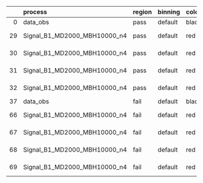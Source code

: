 |    | process                      | region   | binning   | color   | process_type   |   scale | variation   | source_filename                                                       | source_histname    | alias                        | title     |   combine_idx |     lnN |   shapes | syst_type   | direction   | variation_alias   |
|---:|:-----------------------------|:---------|:----------|:--------|:---------------|--------:|:------------|:----------------------------------------------------------------------|:-------------------|:-----------------------------|:----------|--------------:|--------:|---------:|:------------|:------------|:------------------|
|  0 | data_obs                     | pass     | default   | black   | DATA           |       1 | nominal     | ./histograms_for_2DAlphabet_v18//BH_Data.root                         | hpass              | Data                         | Data      |           nan | nan     |      nan | nan         | nan         | nan               |
| 29 | Signal_B1_MD2000_MBH10000_n4 | pass     | default   | red     | SIGNAL         |       1 | lumi        | ./histograms_for_2DAlphabet_v18//BH_Signal_B1_MD2000_MBH10000_n4.root | hpass              | Signal_B1_MD2000_MBH10000_n4 | BH signal |           nan |   1.016 |      nan | lnN         | nan         | nan               |
| 30 | Signal_B1_MD2000_MBH10000_n4 | pass     | default   | red     | SIGNAL         |       1 | SVM         | ./histograms_for_2DAlphabet_v18//BH_Signal_B1_MD2000_MBH10000_n4.root | hpass_SVMsyst_up   | Signal_B1_MD2000_MBH10000_n4 | BH signal |           nan | nan     |        1 | shapes      | Up          | SVMsyst           |
| 31 | Signal_B1_MD2000_MBH10000_n4 | pass     | default   | red     | SIGNAL         |       1 | SVM         | ./histograms_for_2DAlphabet_v18//BH_Signal_B1_MD2000_MBH10000_n4.root | hpass_SVMsyst_down | Signal_B1_MD2000_MBH10000_n4 | BH signal |           nan | nan     |        1 | shapes      | Down        | SVMsyst           |
| 32 | Signal_B1_MD2000_MBH10000_n4 | pass     | default   | red     | SIGNAL         |       1 | nominal     | ./histograms_for_2DAlphabet_v18//BH_Signal_B1_MD2000_MBH10000_n4.root | hpass              | Signal_B1_MD2000_MBH10000_n4 | BH signal |           nan | nan     |      nan | nan         | nan         | nan               |
| 37 | data_obs                     | fail     | default   | black   | DATA           |       1 | nominal     | ./histograms_for_2DAlphabet_v18//BH_Data.root                         | hfail              | Data                         | Data      |           nan | nan     |      nan | nan         | nan         | nan               |
| 66 | Signal_B1_MD2000_MBH10000_n4 | fail     | default   | red     | SIGNAL         |       1 | lumi        | ./histograms_for_2DAlphabet_v18//BH_Signal_B1_MD2000_MBH10000_n4.root | hfail              | Signal_B1_MD2000_MBH10000_n4 | BH signal |           nan |   1.016 |      nan | lnN         | nan         | nan               |
| 67 | Signal_B1_MD2000_MBH10000_n4 | fail     | default   | red     | SIGNAL         |       1 | SVM         | ./histograms_for_2DAlphabet_v18//BH_Signal_B1_MD2000_MBH10000_n4.root | hfail_SVMsyst_up   | Signal_B1_MD2000_MBH10000_n4 | BH signal |           nan | nan     |        1 | shapes      | Up          | SVMsyst           |
| 68 | Signal_B1_MD2000_MBH10000_n4 | fail     | default   | red     | SIGNAL         |       1 | SVM         | ./histograms_for_2DAlphabet_v18//BH_Signal_B1_MD2000_MBH10000_n4.root | hfail_SVMsyst_down | Signal_B1_MD2000_MBH10000_n4 | BH signal |           nan | nan     |        1 | shapes      | Down        | SVMsyst           |
| 69 | Signal_B1_MD2000_MBH10000_n4 | fail     | default   | red     | SIGNAL         |       1 | nominal     | ./histograms_for_2DAlphabet_v18//BH_Signal_B1_MD2000_MBH10000_n4.root | hfail              | Signal_B1_MD2000_MBH10000_n4 | BH signal |           nan | nan     |      nan | nan         | nan         | nan               |